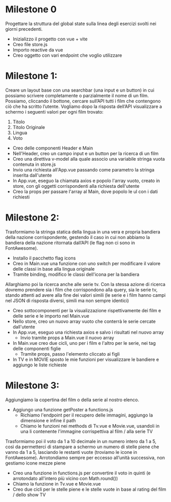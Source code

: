 # Milestone 0
Progettare la struttura del global state sulla linea degli esercizi svolti nei giorni precedenti.
- Inizializzo il progetto con vue + vite
- Creo file store.js
- Importo reactive da vue
- Creo oggetto con vari endpoint che voglio utilizzare

# Milestone 1:
Creare un layout base con una searchbar (una input e un button) in cui possiamo scrivere completamente o parzialmente il nome di un film. Possiamo, cliccando il
bottone, cercare sull’API tutti i film che contengono ciò che ha scritto l’utente. Vogliamo dopo la risposta dell’API visualizzare a schermo i seguenti valori per ogni
film trovato:
1. Titolo
2. Titolo Originale
3. Lingua
4. Voto

- Creo delle componenti Header e Main
- Nell'Header, creo un campo input e un button per la ricerca di un film
- Creo una direttiva v-model alla quale associo una variabile stringa vuota contenuta in store.js
- Invio una richiesta all'App.vue passando come parametro la stringa inserita dall'utente
- In App.vue, eseguo la chiamata axios e popolo l'array vuoto, creato in store, con gli oggetti corrispondenti alla richiesta dell'utente
- Creo la props per passare l'array al Main, dove popolo le ul con i dati richiesti

# Milestone 2:
Trasformiamo la stringa statica della lingua in una vera e propria bandiera della nazione corrispondente, gestendo il caso in cui non abbiamo la bandiera della nazione ritornata dall’API (le flag non ci sono in FontAwesome).

- Installo il pacchetto flag icons
- Creo in Main.vue una funzione con uno switch per modificare il valore delle classi in base alla lingua originale
- Tramite binding, modifico le classi dell'icona per la bandiera

Allarghiamo poi la ricerca anche alle serie tv. Con la stessa azione di ricerca dovremo prendere sia i film che corrispondono alla query, sia le serie tv, stando attenti ad avere alla fine dei valori simili (le serie e i film hanno campi nel JSON di risposta diversi, simili ma non sempre identici)

- Creo sottocomponenti per la visualizzazione rispettivamente dei film e delle serie e le importo nel Main.vue
- Nello store, creo un nuovo array vuoto che conterrà le serie cercate dall'utente
- In App.vue, eseguo una richiesta axios e salvo i risultati nel nuovo array
    - Invio tramite props a Main.vue il nuovo array
- In Main.vue creo due cicli, uno per i film e l'altro per le serie, nei tag delle componenti figlie
    - Tramite props, passo l'elemento cliccato ai figli
- In TV e in MOVIE sposto le mie funzioni per visualizzare le bandiere e aggiungo le liste richieste

# Milestone 3:
Aggiungiamo la copertina del film o della serie al nostro elenco.

- Aggiungo una funzione getPoster a functions.js
    - Richiamo l'endpoint per il recupero delle immagini, aggiungo la dimensione e infine il path
    - Chiamo le funzioni nei methods di Tv.vue e Movie.vue, usandoli in una li contenente l'immagine corrispettiva al film / alla serie TV

Trasformiamo poi il voto da 1 a 10 decimale in un numero intero da 1 a 5, così da permetterci di stampare a schermo un numero di stelle piene che vanno da 1 a 5, lasciando le restanti vuote (troviamo le icone in FontAwesome). Arrotondiamo sempre per eccesso all’unità successiva, non gestiamo icone mezze piene

- Creo una funzione in functions.js per convertire il voto in quinti (e arrotondato all'intero più vicino con Math.round())
- Chiamo la funzione in Tv.vue e Movie.vue
- Creo due cicli per le stelle piene e le stelle vuote in base al rating del film / dello show TV